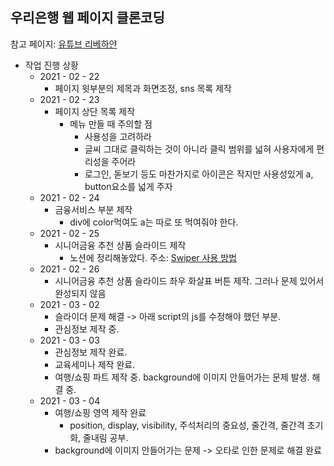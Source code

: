 ## 우리은행 웹 페이지 클론코딩

참고 페이지: [유튜브 리베하얀](https://www.youtube.com/watch?v=i4hYeexU2r0&t=109s)

* 작업 진행 상황
  * 2021 - 02 - 22
    * 페이지 윗부분의 제목과 화면조정, sns 목록 제작
  * 2021 - 02 - 23
    * 페이지 상단 목록 제작
      * 메뉴 만들 때 주의할 점
        * 사용성을 고려하라
        * 글씨 그대로 클릭하는 것이 아니라 클릭 범위를 넓혀 사용자에게 편리성을 주어라
        *	로그인, 돋보기 등도 마찬가지로 아이콘은 작지만 사용성있게 a, button요소를 넓게 주자
  * 2021 - 02 - 24
    * 금융서비스 부분 제작
      *	div에 color먹여도 a는 따로 또 먹여줘야 한다.
  * 2021 - 02 - 25
    * 시니어금융 추천 상품 슬라이드 제작
      * 노션에 정리해놓았다. 주소: [Swiper 사용 방법](https://www.notion.so/Swiper-41d6c246f88e4d368fb4af60e1d2bea0)  
  * 2021 - 02 - 26
    * 시니어금융 추천 상품 슬라이드 좌우 화살표 버튼 제작. 그러나 문제 있어서 완성되지 않음
  * 2021 - 03 - 02
    * 슬라이더 문제 해결 -> 아래 script의 js를 수정해야 했던 부분.
    * 관심정보 제작 중.
  * 2021 - 03 - 03
    * 관심정보 제작 완료.
    * 교육세미나 제작 완료.
    * 여행/쇼핑 파트 제작 중. background에 이미지 안들어가는 문제 발생. 해결 중.
  * 2021 - 03 - 04
    * 여행/쇼핑 영역 제작 완료
      * position, display, visibility, 주석처리의 중요성, 줄간격, 줄간격 초기화, 줄내림 공부.
    * background에 이미지 안들어가는 문제 -> 오타로 인한 문제로 해결 완료
